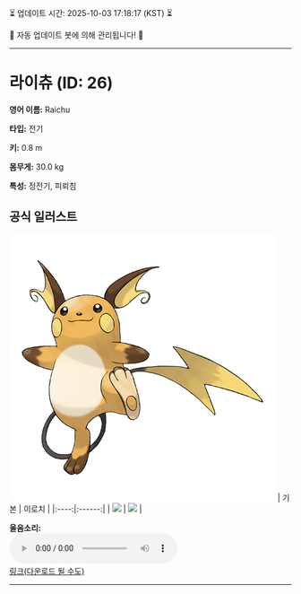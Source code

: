 
⏳ 업데이트 시간: 2025-10-03 17:18:17 (KST) ⏳

🤖 자동 업데이트 봇에 의해 관리됩니다! 🤖

---

# 라이츄 (ID: 26)
**영어 이름:** Raichu

**타입:** 전기

**키:** 0.8 m

**몸무게:** 30.0 kg

**특성:** 정전기, 피뢰침

## 공식 일러스트
![](https://raw.githubusercontent.com/PokeAPI/sprites/master/sprites/pokemon/other/official-artwork/26.png)
| 기본 | 이로치 |
|:----:|:------:|
| <img src="http://play.pokemonshowdown.com/sprites/ani/raichu.gif" width="200"> | <img src="http://play.pokemonshowdown.com/sprites/ani-shiny/raichu.gif" width="200"> |

**울음소리:**<br><audio controls src="https://raw.githubusercontent.com/PokeAPI/cries/main/cries/pokemon/latest/26.ogg"></audio><br> [링크(다운로드 될 수도)](https://raw.githubusercontent.com/PokeAPI/cries/main/cries/pokemon/latest/26.ogg)


---
